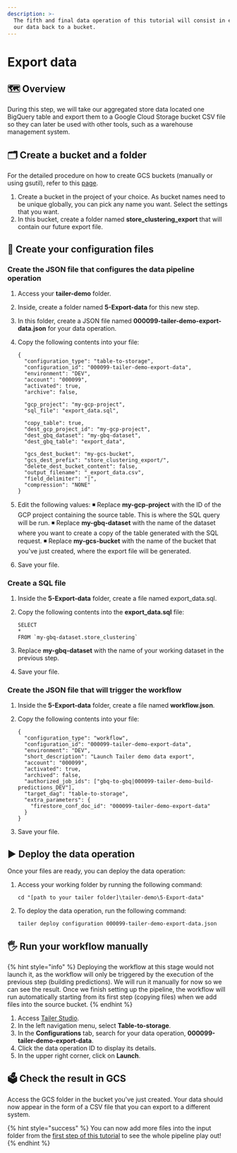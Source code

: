 ```yaml
---
description: >-
  The fifth and final data operation of this tutorial will consist in exporting
  our data back to a bucket.
---
```


# Export data

## 🗺 Overview

During this step, we will take our aggregated store data located one BigQuery table and export them to a Google Cloud Storage bucket CSV file so they can later be used with other tools, such as a warehouse management system.

## 🗂 Create a bucket and a folder

For the detailed procedure on how to create GCS buckets \(manually or using gsutil\), refer to this [page](https://cloud.google.com/storage/docs/creating-buckets).

1. Create a bucket in the project of your choice. As bucket names need to be unique globally, you can pick any name you want. Select the settings that you want.‌
2. In this bucket, create a folder named **store\_clustering\_export** that will contain our future export file.

## 📄 Create your configuration files

### **Create the JSON file that configures the data pipeline operation**

1. Access your **tailer-demo** folder.
2. Inside, create a folder named **5-Export-data** for this new step.
3. In this folder, create a JSON file named **000099-tailer-demo-export-data.json** for your data operation.
4. Copy the following contents into your file:

   ```text
   {
     "configuration_type": "table-to-storage",
     "configuration_id": "000099-tailer-demo-export-data",
     "environment": "DEV",
     "account": "000099",
     "activated": true,
     "archive": false,

     "gcp_project": "my-gcp-project",
     "sql_file": "export_data.sql",

     "copy_table": true,
     "dest_gcp_project_id": "my-gcp-project",
     "dest_gbq_dataset": "my-gbq-dataset",
     "dest_gbq_table": "export_data",

     "gcs_dest_bucket": "my-gcs-bucket",
     "gcs_dest_prefix": "store_clustering_export/",
     "delete_dest_bucket_content": false,
     "output_filename": "_export_data.csv",
     "field_delimiter": "|",
     "compression": "NONE"
   }
   ```

5. Edit the following values: ◾ Replace **my-gcp-project** with the ID of the GCP project containing the source table. This is where the SQL query will be run. ◾ Replace **my-gbq-dataset** with the name of the dataset where you want to create a copy of the table generated with the SQL request. ◾ Replace **my-gcs-bucket** with the name of the bucket that you've just created, where the export file will be generated.
6. Save your file.

### **Create a SQL file**

1. Inside the **5-Export-data** folder, create a file named export\_data.sql.
2. Copy the following contents into the **export\_data.sql** file:

   ```text
   SELECT 
   *
   FROM `my-gbq-dataset.store_clustering`
   ```

3. Replace **my-gbq-dataset** with the name of your working dataset in the previous step.
4. Save your file.

### **Create the JSON file that will trigger the workflow**

1. Inside the **5-Export-data** folder, create a file named **workflow.json**.
2. Copy the following contents into your file:

   ```text
   {
     "configuration_type": "workflow",
     "configuration_id": "000099-tailer-demo-export-data",
     "environment": "DEV",
     "short_description": "Launch Tailer demo data export",
     "account": "000099",
     "activated": true,
     "archived": false,
     "authorized_job_ids": ["gbq-to-gbq|000099-tailer-demo-build-predictions_DEV"],
     "target_dag": "table-to-storage",
     "extra_parameters": {
       "firestore_conf_doc_id": "000099-tailer-demo-export-data"
     }
   }
   ```

3. Save your file.

## ▶ Deploy the data operation

Once your files are ready, you can deploy the data operation:

1. Access your working folder by running the following command:

   ```text
   cd "[path to your tailer folder]\tailer-demo\5-Export-data"
   ```

2. To deploy the data operation, run the following command:

   ```text
   tailer deploy configuration 000099-tailer-demo-export-data.json
   ```

## 🖐 Run your workflow manually

{% hint style="info" %}
Deploying the workflow at this stage would not launch it, as the workflow will only be triggered by the execution of the previous step \(building predictions\). We will run it manually for now so we can see the result. Once we finish setting up the pipeline, the workflow will run automatically starting from its first step \(copying files\) when we add files into the source bucket.
{% endhint %}

1. Access [Tailer Studio](http://studio.tailer.ai/).‌
2. In the left navigation menu, select **Table-to-storage**.
3. In the **Configurations** tab, search for your data operation, **000099-tailer-demo-export-data**.
4. Click the data operation ID to display its details.
5. In the upper right corner, click on **Launch**.

## 🗳 Check the result in GCS

Access the GCS folder in the bucket you've just created. Your data should now appear in the form of a CSV file that you can export to a different system.

{% hint style="success" %}
You can now add more files into the input folder from the [first step of this tutorial](prepare-the-demonstration-environment.md) to see the whole pipeline play out!
{% endhint %}

